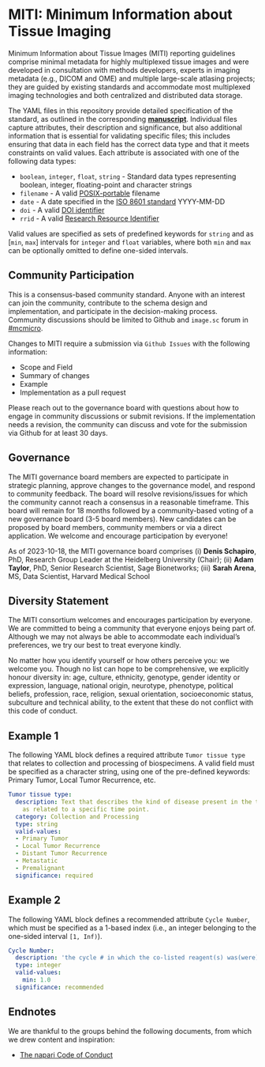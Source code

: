 # MITI: Minimum Information about Tissue Imaging

Minimum Information about Tissue Images (MITI) reporting guidelines comprise minimal metadata for highly multiplexed tissue images and were developed in consultation with methods developers, experts in imaging metadata (e.g., DICOM and OME) and multiple large-scale atlasing projects; they are guided by existing standards and accommodate most multiplexed imaging technologies and both centralized and distributed data storage.

The YAML files in this repository provide detailed specification of the standard, as outlined in the corresponding **[manuscript](https://arxiv.org/abs/2108.09499)**. Individual files capture attributes, their description and significance, but also additional information that is essential for validating specific files; this includes ensuring that data in each field has the correct data type and that it meets constraints on valid values. Each attribute is associated with one of the following data types:

* `boolean`, `integer`, `float`, `string` - Standard data types representing boolean, integer, floating-point and character strings
* `filename` - A valid [POSIX-portable](https://www.ibm.com/docs/en/zos/2.2.0?topic=locales-posix-portable-file-name-character-set) filename
* `date` - A date specified in the [ISO 8601 standard](https://www.iso.org/iso-8601-date-and-time-format.html) YYYY-MM-DD
* `doi` - A valid [DOI identifier](https://www.doi.org/)
* `rrid` - A valid [Research Resource Identifier](https://scicrunch.org/resources)

Valid values are specified as sets of predefined keywords for `string` and as [`min`, `max`] intervals for `integer` and `float` variables, where both `min` and `max` can be optionally omitted to define one-sided intervals.

## Community Participation  
This is a consensus-based community standard. Anyone with an interest can join the community, contribute to the schema design and implementation, and participate in the decision-making process. Community discussions should be limited to Github and `image.sc` forum in [#mcmicro](https://forum.image.sc/tag/mcmicro).

Changes to MITI require a submission via `Github Issues` with the following information:

* Scope and Field
* Summary of changes
* Example
* Implementation as a pull request

Please reach out to the governance board with questions about how to engage in community discussions or submit revisions. If the implementation needs a revision, the community can discuss and vote for the submission via Github for at least 30 days. 

## Governance
The MITI governance board members are expected to participate in strategic planning, approve changes to the governance model, and respond to community feedback. The board will resolve revisions/issues for which the community cannot reach a consensus in a reasonable timeframe. This board will remain for 18 months followed by a community-based voting of a new governance board (3-5 board members). New candidates can be proposed by board members, community members or via a direct application. We welcome and encourage participation by everyone!

As of 2023-10-18, the MITI governance board comprises (i)  **Denis Schapiro**, PhD, Research Group Leader at the Heidelberg University (Chair); (ii) **Adam Taylor**, PhD, Senior Research Scientist, Sage Bionetworks; (iii) **Sarah Arena**, MS, Data Scientist, Harvard Medical School

## Diversity Statement

The MITI consortium welcomes and encourages participation by everyone. We are committed to being a community that everyone enjoys being part of. Although we may not always be able to accommodate each individual’s preferences, we try our best to treat everyone kindly.

No matter how you identify yourself or how others perceive you: we welcome you. Though no list can hope to be comprehensive, we explicitly honour diversity in: age, culture, ethnicity, genotype, gender identity or expression, language, national origin, neurotype, phenotype, political beliefs, profession, race, religion, sexual orientation, socioeconomic status, subculture and technical ability, to the extent that these do not conflict with this code of conduct.

## Example 1

The following YAML block defines a required attribute `Tumor tissue type` that relates to collection and processing of biospecimens. A valid field must be specified as a character string, using one of the pre-defined keywords: Primary Tumor, Local Tumor Recurrence, etc.

``` yaml
Tumor tissue type:
  description: Text that describes the kind of disease present in the tumor specimen
    as related to a specific time point.
  category: Collection and Processing
  type: string
  valid-values:
  - Primary Tumor
  - Local Tumor Recurrence
  - Distant Tumor Recurrence
  - Metastatic
  - Premalignant
  significance: required
```

## Example 2

The following YAML block defines a recommended attribute `Cycle Number`, which must be specified as a 1-based index (i.e., an integer belonging to the one-sided interval `[1, Inf)`).

``` yaml
Cycle Number:
  description: 'the cycle # in which the co-listed reagent(s) was(were) used'
  type: integer
  valid-values:
    min: 1.0
  significance: recommended
```

## Endnotes

We are thankful to the groups behind the following documents, from which we drew content and inspiration:

* [The napari Code of Conduct](https://github.com/napari)
